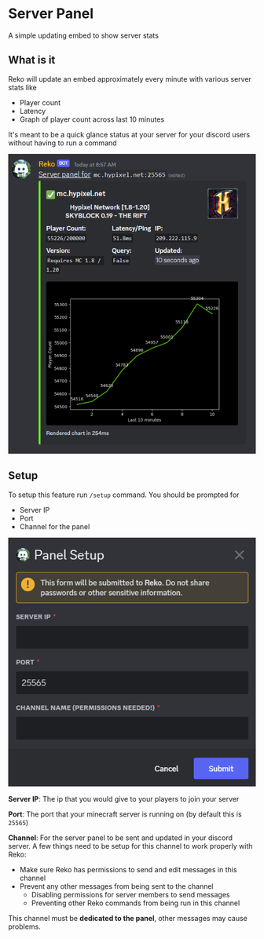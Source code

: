 # Server Panel
A simple updating embed to show server stats

## What is it

Reko will update an embed approximately every minute with various server stats like
- Player count
- Latency
- Graph of player count across last 10 minutes

It's meant to be a quick glance status at your server for your discord users without having to run a command

![Image of server panel](images/serverpanel.png)


## Setup

To setup this feature run `/setup` command.
You should be prompted for

- Server IP
- Port
- Channel for the panel

![](images/serverpanelsetup.png)

**Server IP**: The ip that you would give to your players to join your server

**Port**: The port that your minecraft server is running on (by default this is `25565`)

**Channel**: For the server panel to be sent and updated in your discord server. A few things need to be setup for this channel to work properly with Reko:

- Make sure Reko has permissions to send and edit messages in this channel
- Prevent any other messages from being sent to the channel 
  - Disabling permissions for server members to send messages
  - Preventing other Reko commands from being run in this channel

This channel must be **dedicated to the panel**, other messages may cause problems. 
